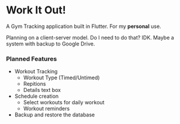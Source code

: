 # Work It Out!

A Gym Tracking application built in Flutter. For my **personal** use.

Planning on a client-server model. Do I need to do that? IDK. Maybe a system with backup to Google Drive.

### Planned Features

- Workout Tracking
    - Workout Type (Timed/Untimed)
    - Repitions
    - Details text box
- Schedule creation
    - Select workouts for daily workout
    - Workout reminders
- Backup and restore the database
